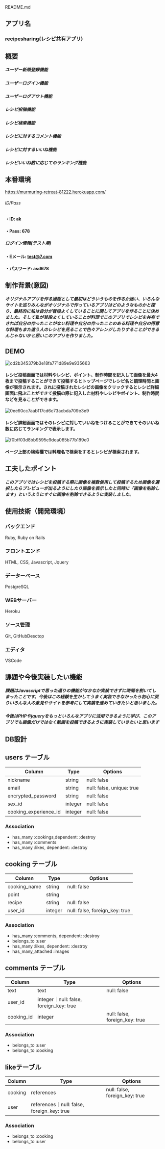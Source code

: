 README.md

## アプリ名
### recipesharing(レシピ共有アプリ)

## 概要
##### ユーザー新規登録機能
##### ユーザーログイン機能
##### ユーザーログアウト機能
##### レシピ投稿機能
##### レシピ検索機能
##### レシピに対するコメント機能
##### レシピに対するいいね機能
##### レシピいいね数に応じてのランキング機能


## 本番環境
https://murmuring-retreat-81222.herokuapp.com/

###### ID/Pass
 #### ・ID: ak
 #### ・Pass: 678

##### ログイン情報(テスト用)
 #### ・Eメール: test@7.com
 #### ・パスワード: asd678
 
## 制作背景(意図)
##### オリジナルアプリを作る過程として最初はどういうものを作るか迷い、いろんなサイトを巡りみんながオリジナルで作っているアプリはどのようなものかと探り、最終的に私は自分が普段よくしていることに関してアプリを作ることに決めました。そして私が普段よくしていることが料理でこのアプリでレシピを共有できれば自分の作ったことがない料理や自分の作ったことのある料理や自分の得意な料理もまた違う人のレシピを見ることで色々アレンジしたりすることができるんじゃないかと思いこのアプリを作りました。

## DEMO
![cd2b345379b3e18fa771d89e9e935663](https://user-images.githubusercontent.com/80242955/117793313-11915b80-b287-11eb-9b15-c55e2c0edb2d.gif)
#### レシピ投稿画面では材料やレシピ、ポイント、制作時間を記入して画像を最大4枚まで投稿することができて投稿するとトップページでレシピ名と調理時間と画像が表示されます。されに投稿されたレシピの画像をクリックするとレシピ詳細画面に飛ぶことができて投稿の際に記入した材料やレシピやポイント、制作時間などを見ることができます。


![0ee90cc7aab117cd6c73acbda709e3e9](https://user-images.githubusercontent.com/80242955/117797342-dd1f9e80-b28a-11eb-9a96-03d9d3124b35.gif)
#### レシピ詳細画面ではそのレシピに対していいねをつけることができてそのいいね数に応じてランキングで表示します。


![f0bff03d8bb9595e9dea085b77b189e0](https://user-images.githubusercontent.com/80242955/117799908-95e6dd00-b28d-11eb-802a-d14eddeabea2.gif)
#### ページ上部の検索欄では料理名で検索をするとレシピが検索されます。



## 工夫したポイント
##### このアプリではレシピを投稿する際に画像を複数使用して投稿するため画像を選択したらプレビューが出るようにしたり画像を表示したと同時に「画像を削除します」というようにすぐに画像を削除できるように実装しました。

## 使用技術（開発環境）

### バックエンド
Ruby, Ruby on Rails

### フロントエンド
HTML, CSS, Javascript, Jquery

### データーベース
PostgreSQL

### WEBサーバー
Heroku

### ソース管理
Git, GitHubDesctop

### エディタ
VSCode

## 課題や今後実装したい機能
##### 課題はJavascriptで思った通りの機能がなかなか実装できずに時間を割いてしまったことです。今後はこの経験を生かしてうまく実装できなかったら初心に戻りいろんな人の意見やサイトを参考にして実装を進めていきたいと思いました。
##### 今後はPHPやjqueryをもっといろんなアプリに活用できるように学び、このアプリでも画像だけではなく動画を投稿できるように実装していきたいと思います


## DB設計

## users テーブル

| Column   | Type   | Options     |
| -------- | ------ | ----------- |
| nickname | string | null: false |
| email    | string | null: false, unique: true |
| encrypted_password | string | null: false |
| sex_id   | integer| null: false |
| cooking_experience_id | integer | null: false |

### Association

- has_many :cookings,dependent: :destroy
- has_many :comments
- has_many :likes, dependent: :destroy



 ## cooking テーブル

| Column   | Type   | Options     |
| -------- | ------ | ----------- |
| cooking_name | string | null: false |
| point    | string |             |
| recipe   | string | null: false |
| user_id  | integer| null: false, foreign_key: true |

### Association
- has_many :comments, dependent: :destroy
- belongs_to :user
- has_many :likes, dependent: :destroy
- has_many_attached :images




## comments テーブル

| Column   | Type   | Options     |
| -------- | ------ | ----------- |
| text     | text   | null: false  |
| user_id  | integer｜null: false, foreign_key: true |
| cooking_id|integer |null: false, foreign_key: true |

 ### Association
- belongs_to :user
- belongs_to :cooking


## likeテーブル

| Column   | Type   | Options     |
| -------- | ------ | ----------- |
| cooking  | references|null: false, foreign_key: true |
| user     | references｜null: false, foreign_key: true |

### Association
- belongs_to :cooking
- belongs_to :user
